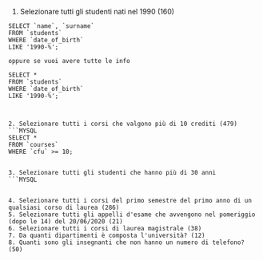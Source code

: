 1. Selezionare tutti gli studenti nati nel 1990 (160)

````MYSQL
SELECT `name`, `surname`
FROM `students`
WHERE `date_of_birth`
LIKE '1990-%';

oppure se vuoi avere tutte le info

SELECT *
FROM `students`
WHERE `date_of_birth`
LIKE '1990-%';



2. Selezionare tutti i corsi che valgono più di 10 crediti (479)
```MYSQL
SELECT *
FROM `courses`
WHERE `cfu` >= 10;


3. Selezionare tutti gli studenti che hanno più di 30 anni
```MYSQL


4. Selezionare tutti i corsi del primo semestre del primo anno di un qualsiasi corso di laurea (286)
5. Selezionare tutti gli appelli d'esame che avvengono nel pomeriggio (dopo le 14) del 20/06/2020 (21)
6. Selezionare tutti i corsi di laurea magistrale (38)
7. Da quanti dipartimenti è composta l'università? (12)
8. Quanti sono gli insegnanti che non hanno un numero di telefono? (50)
````
